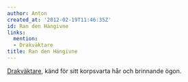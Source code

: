 ```yaml
---
author: Anton
created_at: '2012-02-19T11:46:35Z'
id: Ran den Hängivne
links:
  mention:
  - Drakväktare
title: Ran den Hängivne
---
```


[Drakväktare], känd för sitt korpsvarta hår och brinnande ögon.

  [Drakväktare]: Drakväktare
